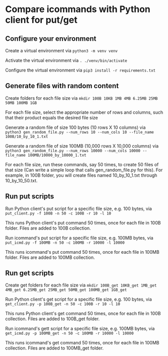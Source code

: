 # Compare icommands with Python client for put/get

## Configure your environment

Create a virtual environment via ```python3 -m venv venv```

Activate the virtual environment via ```. ./venv/bin/activate```

Configure the virtual environment via ```pip3 install -r requirements.txt```

## Generate files with random content

Create folders for each file size via ```mkdir 100B 10KB 1MB 4MB 6.25MB 25MB 50MB 100MB 1GB``` 

For each file size, select the appropriate number of rows and columns, such that their product equals the desired file size 

Generate a random file of size 100 bytes (10 rows X 10 columns) via \
```python3 gen_random_file.py --num_rows 10 --num_cols 10 --file_name 100B/10_by_10_1.txt```

Generate a random file of size 100MB (10,000 rows X 10,000 columns) via \
```python3 gen_random_file.py --num_rows 10000 --num_cols 10000 --file_name 100MB/10000_by_10000_1.txt```

For each file size, run these commands, say 50 times, to create 50 files of that size (Can write a simple loop that calls gen_random_file.py for this). For example, in 100B folder, you will create files named 10_by_10_1.txt through 10_by_10_50.txt.

## Run put scripts

Run Python client's put script for a specific file size, e.g. 100 bytes, via \
```put_client.py -f 100B -n 50 -c 100B -r 10 -l 10```

This runs Python client's put command 50 times, once for each file in 100B folder. Files are added to 100B collection.

Run icommand's put script for a specific file size, e.g. 100MB bytes, via \
```put_icmd.py -f 100MB -n 50 -c 100MB -r 10000 -l 10000```

This runs icommand's put command 50 times, once for each file in 100MB folder. Files are added to 100MB collection.

## Run get scripts

Create get folders for each file size via ```mkdir 100B_get 10KB_get 1MB_get 4MB_get 6.25MB_get 25MB_get 50MB_get 100MB_get 1GB_get```

Run Python client's get script for a specific file size, e.g. 100 bytes, via \
```get_client.py -p 100B_get -n 50 -c 100B -r 10 -l 10```

This runs Python client's get command 50 times, once for each file in 100B collection. Files are added to 100B_get folder.

Run icommand's gett script for a specific file size, e.g. 100MB bytes, via \
```get_icmd.py -p 100MB_get -n 50 -c 100MB -r 10000 -l 10000```

This runs icommand's get command 50 times, once for each file in 100MB collection. Files are added to 100MB_get folder.

